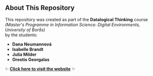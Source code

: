 ## About This Repository

This repository was created as part of the **Datalogical Thinking** course  
*(Master's Programme in Information Science: Digital Environments, University of Borås)*  
by the students:

- **Dana Neumannová**
- **Isabelle Brandt**
- **Julia Milder**
- **Orestis Georgalas**

✨ **[Click here to visit the website](https://oresgeo.github.io/Datalogical_Thinking_Group_Project_1/)** ✨
